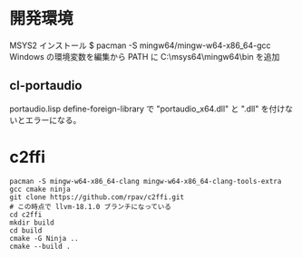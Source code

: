 # 開発環境

MSYS2 インストール
$ pacman -S mingw64/mingw-w64-x86_64-gcc
Windows の環境変数を編集から PATH に C:\msys64\mingw64\bin を追加

## cl-portaudio

portaudio.lisp
define-foreign-library で "portaudio_x64.dll" と ".dll" を付けないとエラーになる。

# c2ffi

```
pacman -S mingw-w64-x86_64-clang mingw-w64-x86_64-clang-tools-extra gcc cmake ninja
git clone https://github.com/rpav/c2ffi.git
# この時点で llvm-18.1.0 ブランチになっている
cd c2ffi
mkdir build
cd build
cmake -G Ninja ..
cmake --build .
```